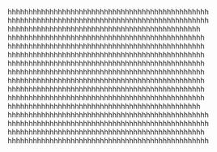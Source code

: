 hhhhhhhhhhhhhhhhhhhhhhhhhhhhhhhhhhhhhhhhhhhhhhhh
hhhhhhhhhhhhhhhhhhhhhhhhhhhhhhhhhhhhhhhhhhhhhhhh
hhhhhhhhhhhhhhhhhhhhhhhhhhhhhhhhhhhhhhhhhhhhhh
hhhhhhhhhhhhhhhhhhhhhhhhhhhhhhhhhhhhhhhhhhhhhhh
hhhhhhhhhhhhhhhhhhhhhhhhhhhhhhhhhhhhhhhhhhhhhhh
hhhhhhhhhhhhhhhhhhhhhhhhhhhhhhhhhhhhhhhhhhhhhhh
hhhhhhhhhhhhhhhhhhhhhhhhhhhhhhhhhhhhhhhhhhhhhhh
hhhhhhhhhhhhhhhhhhhhhhhhhhhhhhhhhhhhhhhhhhhhhhh
hhhhhhhhhhhhhhhhhhhhhhhhhhhhhhhhhhhhhhhhhhhhhhh
hhhhhhhhhhhhhhhhhhhhhhhhhhhhhhhhhhhhhhhhhhhhhhh
hhhhhhhhhhhhhhhhhhhhhhhhhhhhhhhhhhhhhhhhhhhhhhh
hhhhhhhhhhhhhhhhhhhhhhhhhhhhhhhhhhhhhhhhhhhhhh
hhhhhhhhhhhhhhhhhhhhhhhhhhhhhhhhhhhhhhhhhhhhhhhh
hhhhhhhhhhhhhhhhhhhhhhhhhhhhhhhhhhhhhhhhhhhhhhhh
hhhhhhhhhhhhhhhhhhhhhhhhhhhhhhhhhhhhhhhhhhhhhhh
hhhhhhhhhhhhhhhhhhhhhhhhhhhhhhhhhhhhhhhhhhhhhhhh
